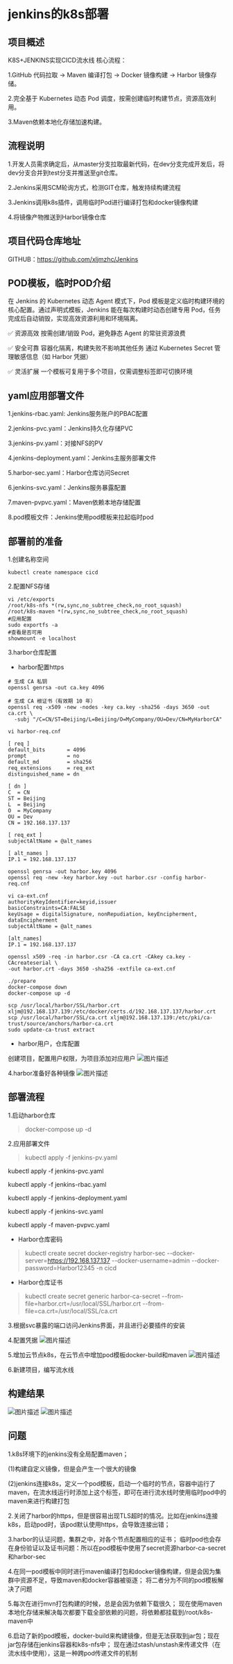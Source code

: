 # jenkins的k8s部署

## 项目概述

K8S+JENKINS实现CICD流水线
核心流程：

1.GitHub 代码拉取 → Maven 编译打包 → Docker 镜像构建 → Harbor 镜像存储。

2.完全基于 Kubernetes 动态 Pod 调度，按需创建临时构建节点，资源高效利用。

3.Maven依赖本地化存储加速构建。

## 流程说明

1.开发人员需求确定后，从master分支拉取最新代码，在dev分支完成开发后，将dev分支合并到test分支并推送至git仓库。

2.Jenkins采用SCM轮询方式，检测GIT仓库，触发持续构建流程

3.Jenkins调用k8s插件，调用临时Pod进行编译打包和docker镜像构建

4.将镜像产物推送到Harbor镜像仓库

## 项目代码仓库地址

GITHUB：https://github.com/xljmzhc/Jenkins

## POD模板，临时POD介绍

在 Jenkins 的 Kubernetes 动态 Agent 模式下，Pod 模板是定义临时构建环境的核心配置。通过声明式模板，Jenkins 能在每次构建时动态创建专用 Pod，任务完成后自动销毁，实现高效资源利用和环境隔离。

✅ 资源高效
按需创建/销毁 Pod，避免静态 Agent 的常驻资源浪费

✅ 安全可靠
容器化隔离，构建失败不影响其他任务
通过 Kubernetes Secret 管理敏感信息（如 Harbor 凭据）

✅ 灵活扩展
一个模板可复用于多个项目，仅需调整标签即可切换环境

## yaml应用部署文件

1.jenkins-rbac.yaml: Jenkins服务账户的PBAC配置

2.jenkins-pvc.yaml：Jenkins持久化存储PVC

3.jenkins-pv.yaml：对接NFS的PV

4.jenkins-deployment.yaml：Jenkins主服务部署文件

5.harbor-sec.yaml：Harbor仓库访问Secret

6.jenkins-svc.yaml：Jenkins服务暴露配置

7.maven-pvpvc.yaml：Maven依赖本地存储配置

8.pod模板文件：Jenkins使用pod模板来拉起临时pod

## 部署前的准备

1.创建名称空间

```shell
kubectl create namespace cicd
```

2.配置NFS存储

```shell
vi /etc/exports
/root/k8s-nfs *(rw,sync,no_subtree_check,no_root_squash)
/root/k8s-maven *(rw,sync,no_subtree_check,no_root_squash)
#应用配置
sudo exportfs -a
#查看是否可用
showmount -e localhost
```

3.harbor仓库配置

- harbor配置https

```shell
# 生成 CA 私钥
openssl genrsa -out ca.key 4096

# 生成 CA 根证书（有效期 10 年）
openssl req -x509 -new -nodes -key ca.key -sha256 -days 3650 -out ca.crt \
  -subj "/C=CN/ST=Beijing/L=Beijing/O=MyCompany/OU=Dev/CN=MyHarborCA"

vi harbor-req.cnf

[ req ]
default_bits       = 4096
prompt             = no
default_md         = sha256
req_extensions     = req_ext
distinguished_name = dn

[ dn ]
C  = CN
ST = Beijing
L  = Beijing
O  = MyCompany
OU = Dev
CN = 192.168.137.137

[ req_ext ]
subjectAltName = @alt_names

[ alt_names ]
IP.1 = 192.168.137.137

openssl genrsa -out harbor.key 4096
openssl req -new -key harbor.key -out harbor.csr -config harbor-req.cnf

vi ca-ext.cnf
authorityKeyIdentifier=keyid,issuer
basicConstraints=CA:FALSE
keyUsage = digitalSignature, nonRepudiation, keyEncipherment, dataEncipherment
subjectAltName = @alt_names

[alt_names]
IP.1 = 192.168.137.137

openssl x509 -req -in harbor.csr -CA ca.crt -CAkey ca.key -CAcreateserial \
-out harbor.crt -days 3650 -sha256 -extfile ca-ext.cnf

./prepare
docker-compose down
docker-compose up -d

scp /usr/local/harbor/SSL/harbor.crt xljm@192.168.137.139:/etc/docker/certs.d/192.168.137.137/harbor.crt
scp /usr/local/harbor/SSL/ca.crt xljm@192.168.137.139:/etc/pki/ca-trust/source/anchors/harbor-ca.crt
sudo update-ca-trust extract

```

- harbor用户，仓库配置

创建项目，配置用户权限，为项目添加对应用户
![图片描述](https://github.com/xljmzhc/k8s-jenkins/blob/master/images/image.png)

4.harbor准备好各种镜像
![图片描述](https://github.com/xljmzhc/k8s-jenkins/blob/master/images/image-5.png)

## 部署流程

1.启动harbor仓库
>docker-compose up -d

2.应用部署文件
>kubectl apply -f jenkins-pv.yaml

kubectl apply -f jenkins-pvc.yaml

kubectl apply -f jenkins-rbac.yaml

kubectl apply -f jenkins-deployment.yaml

kubectl apply -f jenkins-svc.yaml

kubectl apply -f maven-pvpvc.yaml

- Harbor仓库密码

>kubectl create secret docker-registry harbor-sec   --docker-server=https://192.168.137.137   --docker-username=admin   --docker-password=Harbor12345   -n cicd

- Harbor仓库证书

>kubectl create secret generic harbor-ca-secret --from-file=harbor.crt=/usr/local/SSL/harbor.crt --from-file=ca.crt=/usr/local/SSL/ca.crt

3.根据svc暴露的端口访问Jenkins界面，并且进行必要插件的安装

4.配置凭据
![图片描述](https://github.com/xljmzhc/k8s-jenkins/blob/master/images/image-1.png)

5.增加云节点k8s，在云节点中增加pod模板docker-build和maven
![图片描述](https://github.com/xljmzhc/k8s-jenkins/blob/master/images/image-2.png)

6.新建项目，编写流水线

## 构建结果

![图片描述](https://github.com/xljmzhc/k8s-jenkins/blob/master/images/image-3.png)
![图片描述](https://github.com/xljmzhc/k8s-jenkins/blob/master/images/image-4.png)

## 问题

1.k8s环境下的jenkins没有全局配置maven；

(1)构建自定义镜像，但是会产生一个很大的镜像

(2)jenkins连接k8s，定义一个pod模板，启动一个临时的节点，容器中运行了maven，在流水线运行时添加上这个标签，即可在进行流水线时使用临时pod中的maven来进行构建打包

2.关闭了harbor的https，但是很容易出现TLS超时的情况。比如在jenkins连接k8s，启动pod时，该pod默认使用https，会导致连接出错；

3.harbor的认证问题，集群之中，对各个节点配置相应的证书；
临时pod也会存在身份验证以及证书问题：所以在pod模板中使用了secret资源harbor-ca-secret和harbor-sec


4.在同一pod模板中同时进行maven编译打包和docker镜像构建，但是会因为集群中资源不足，导致maven和docker容器被驱逐；
将二者分为不同的pod模板解决了问题

5.每次在进行mvn打包构建的时候，总是会因为依赖下载很久；
现在使用maven本地化存储来解决每次都要下载全部依赖的问题，将依赖都挂载到/root/k8s-maven中

6.启动了新的pod模板，docker-build来构建镜像，但是无法获取到jar包；现在jar包存储在jenkins容器和k8s-nfs中；
现在通过stash/unstash来传递文件（在流水线中使用），这是一种跨pod传递文件的机制
